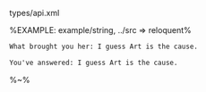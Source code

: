 <typedef name="askSingle">types/api.xml</typedef>

%EXAMPLE: example/string, ../src => reloquent%

```fs
What brought you her: I guess Art is the cause.
```

```fs
You've answered: I guess Art is the cause.
```

%~%